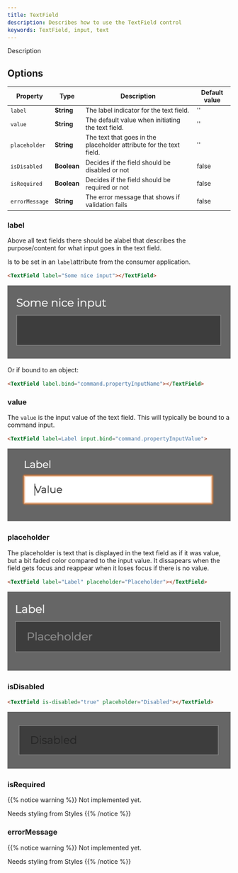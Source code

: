 ```yaml
---
title: TextField
description: Describes how to use the TextField control
keywords: TextField, input, text
---
```


Description

## Options

| Property       | Type        | Description                                                         | Default value |
| -------------- | ----------- | ------------------------------------------------------------------- | ------------- |
| `label`        | **String**  | The label indicator for the text field.                             | ''            |
| `value`        | **String**  | The default value when initiating the text field.                   | ''            |
| `placeholder`  | **String**  | The text that goes in the placeholder attribute for the text field. | ''            |
| `isDisabled`   | **Boolean** | Decides if the field should be disabled or not                      | false         |
| `isRequired`   | **Boolean** | Decides if the field should be required or not                      | false         |
| `errorMessage` | **String**  | The error message that shows if validation fails                    | false         |

### label

Above all text fields there should be alabel that describes the purpose/content for what input goes in the text field.

Is to be set in an `label`attribute from the consumer application.

```html
<TextField label="Some nice input"></TextField>
```

![Label](./Label.png)

Or if bound to an object:

```html
<TextField label.bind="command.propertyInputName"></TextField>
```

### value

The `value` is the input value of the text field. This will typically be bound to a command input.

```html
<TextField label=Label input.bind="command.propertyInputValue">
```  

![TextField with focus](./Focus.png)

### placeholder

The placeholder is text that is displayed in the text field as if it was value, but a bit faded color compared to the input value. It
  dissapears when the field gets focus and reappear when it loses focus if there is no value. 

```html
<TextField label="Label" placeholder="Placeholder"></TextField>
```

![Placeholder](./Placeholder.png)

### isDisabled

```html
<TextField is-disabled="true" placeholder="Disabled"></TextField>
```

![Placeholder](./Disabled.png)

### isRequired

{{% notice warning %}}
Not implemented yet.

Needs styling from Styles
{{% /notice %}}

### errorMessage

{{% notice warning %}}
Not implemented yet.

Needs styling from Styles
{{% /notice %}}
